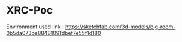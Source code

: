 # XRC-Poc

Environment used link : https://sketchfab.com/3d-models/big-room-0b5da073be88481091dbef7e55f1d180
